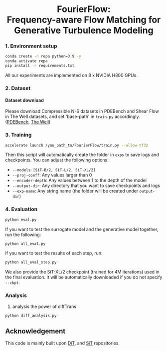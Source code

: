 <h1 align="center"> FourierFlow: <br>Frequency-aware Flow Matching for Generative Turbulence Modeling
</h1>


### 1. Environment setup

```bash
conda create -n repa python=3.9 -y
conda activate repa
pip install -r requirements.txt
```

All our experiments are implemented on 8 x NVIDIA H800 GPUs.

### 2. Dataset

#### Dataset download

Please download Compressible N-S datasets in PDEBench and Shear Flow in The Well datasets, and set 'base-path' in `train.py` accordingly.
([PDEBench](https://github.com/pdebench/PDEBench), [The Well](https://github.com/PolymathicAI/the_well))


### 3. Training

<!-- ```bash
accelerate launch --multi_gpu --mixed_precision=fp16 --num_processes=2 train_ablation.py
``` -->
```bash
accelerate launch /you_path_to/FourierFlow/train.py --allow-tf32
```

Then this script will automatically create the folder in `exps` to save logs and checkpoints. You can adjust the following options:

- `--models`: `[SiT-B/2, SiT-L/2, SiT-XL/2]`
- `--proj-coeff`: Any values larger than 0
- `--encoder-depth`: Any values between 1 to the depth of the model
- `--output-dir`: Any directory that you want to save checkpoints and logs
- `--exp-name`: Any string name (the folder will be created under `output-dir`)


### 4. Evaluation

```bash
python eval.py
```

If you want to test the surrogate model and the generative model together, run the following:

```bash
python all_eval.py
```

If you want to test the results of each step, run:

```bash
python all_eval_step.py
```


We also provide the SiT-XL/2 checkpoint (trained for 4M iterations) used in the final evaluation. It will be automatically downloaded if you do not specify `--ckpt`.


### Analysis

1. analysis the power of diffTrans
```bash
python diff_analysis.py
```


## Acknowledgement

This code is mainly built upon [DiT](https://github.com/facebookresearch/DiT), and [SiT](https://github.com/willisma/SiT) repositories.


